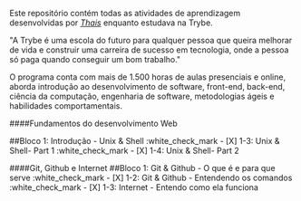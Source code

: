 Este repositório contém todas as atividades de aprendizagem desenvolvidas por _[Thais](https://www.linkedin.com/in/thaismenezesd/)_ enquanto estudava na Trybe.

"A Trybe é uma escola do futuro para qualquer pessoa que queira melhorar de vida e construir uma carreira de sucesso em tecnologia, onde a pessoa só paga quando conseguir um bom trabalho."

O programa conta com mais de 1.500 horas de aulas presenciais e online, aborda introdução ao desenvolvimento de software, front-end, back-end, ciência da computação, engenharia de software, metodologias ágeis e habilidades comportamentais.

####Fundamentos do desenvolvimento Web

##Bloco 1: Introdução - Unix & Shell 
:white_check_mark - [X] 1-3: Unix & Shell- Part 1
:white_check_mark - [X] 1-4: Unix & Shell- Part 2


####Git, Github e Internet
##Bloco 1: Git & Github - O que é e para que serve
:white_check_mark - [X] 1-2: Git & Github - Entendendo os comandos
:white_check_mark - [X] 1-3: Internet - Entendo como ela funciona
